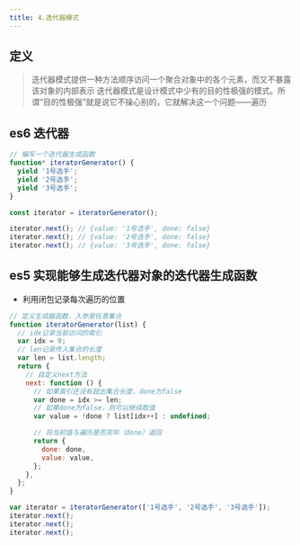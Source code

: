 ```yaml
---
title: 4.迭代器模式
---
```

## 定义

> 迭代器模式提供一种方法顺序访问一个聚合对象中的各个元素，而又不暴露该对象的内部表示
> 迭代器模式是设计模式中少有的目的性极强的模式。所谓“目的性极强”就是说它不操心别的，它就解决这一个问题——遍历

## es6 迭代器

```js
// 编写一个迭代器生成函数
function* iteratorGenerator() {
  yield '1号选手';
  yield '2号选手';
  yield '3号选手';
}

const iterator = iteratorGenerator();

iterator.next(); // {value: '1号选手', done: false}
iterator.next(); // {value: '2号选手', done: false}
iterator.next(); // {value: '3号选手', done: false}
```

## es5 实现能够生成迭代器对象的迭代器生成函数
- 利用闭包记录每次遍历的位置
```js
// 定义生成器函数，入参是任意集合
function iteratorGenerator(list) {
  // idx记录当前访问的索引
  var idx = 0;
  // len记录传入集合的长度
  var len = list.length;
  return {
    // 自定义next方法
    next: function () {
      // 如果索引还没有超出集合长度，done为false
      var done = idx >= len;
      // 如果done为false，则可以继续取值
      var value = !done ? list[idx++] : undefined;

      // 将当前值与遍历是否完毕（done）返回
      return {
        done: done,
        value: value,
      };
    },
  };
}

var iterator = iteratorGenerator(['1号选手', '2号选手', '3号选手']);
iterator.next();
iterator.next();
iterator.next();
```
